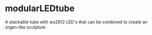 # modularLEDtube
A stackable tube with ws2812 LED's that can be combined to create an organ-like sculpture.
